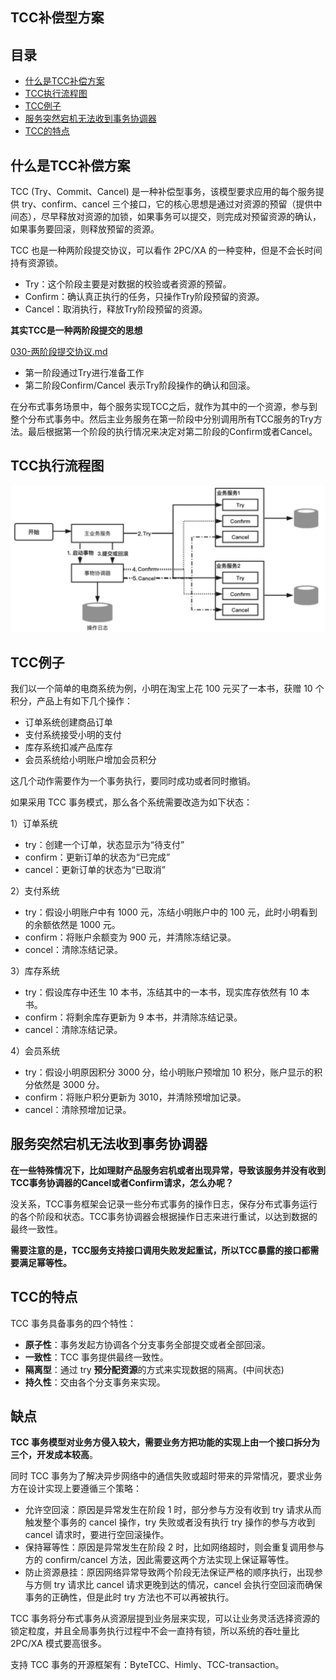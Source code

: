 ## TCC补偿型方案

## 目录

- [什么是TCC补偿方案](#什么是TCC补偿方案)
- [TCC执行流程图](#TCC执行流程图)
- [TCC例子](#TCC例子)
- [服务突然宕机无法收到事务协调器](#服务突然宕机无法收到事务协调器)
- [TCC的特点](#TCC的特点)

## 什么是TCC补偿方案

TCC (Try、Commit、Cancel) 是一种补偿型事务，该模型要求应用的每个服务提供 try、confirm、cancel 三个接口，它的核心思想是通过对资源的预留（提供中间态），尽早释放对资源的加锁，如果事务可以提交，则完成对预留资源的确认，如果事务要回滚，则释放预留的资源。

TCC 也是一种两阶段提交协议，可以看作 2PC/XA 的一种变种，但是不会长时间持有资源锁。

- Try：这个阶段主要是对数据的校验或者资源的预留。
- Confirm：确认真正执行的任务，只操作Try阶段预留的资源。
- Cancel：取消执行，释放Try阶段预留的资源。

**其实TCC是一种两阶段提交的思想**

 [030-两阶段提交协议.md](030-两阶段提交协议.md) 

- 第一阶段通过Try进行准备工作
- 第二阶段Confirm/Cancel 表示Try阶段操作的确认和回滚。

在分布式事务场景中，每个服务实现TCC之后，就作为其中的一个资源，参与到整个分布式事务中。然后主业务服务在第一阶段中分别调用所有TCC服务的Try方法。最后根据第一个阶段的执行情况来决定对第二阶段的Confirm或者Cancel。

## TCC执行流程图

<img src="../../assets/image-20200903120559862.png" alt="image-20200903120559862" style="zoom:50%;" />

## TCC例子

我们以一个简单的电商系统为例，小明在淘宝上花 100 元买了一本书，获赠 10 个积分，产品上有如下几个操作：

- 订单系统创建商品订单
- 支付系统接受小明的支付
- 库存系统扣减产品库存
- 会员系统给小明账户增加会员积分

这几个动作需要作为一个事务执行，要同时成功或者同时撤销。

如果采用 TCC 事务模式，那么各个系统需要改造为如下状态：

1）订单系统

- try：创建一个订单，状态显示为“待支付”
- confirm：更新订单的状态为“已完成”
- cancel：更新订单的状态为“已取消”

2）支付系统

- try：假设小明账户中有 1000 元，冻结小明账户中的 100 元，此时小明看到的余额依然是 1000 元。
- confirm：将账户余额变为 900 元，并清除冻结记录。
- concel：清除冻结记录。

3）库存系统

- try：假设库存中还生 10 本书，冻结其中的一本书，现实库存依然有 10 本书。
- confirm：将剩余库存更新为 9 本书，并清除冻结记录。
- cancel：清除冻结记录。

4）会员系统

- try：假设小明原因积分 3000 分，给小明账户预增加 10 积分，账户显示的积分依然是 3000 分。
- confirm：将账户积分更新为 3010，并清除预增加记录。
- cancel：清除预增加记录。

## 服务突然宕机无法收到事务协调器

**在一些特殊情况下，比如理财产品服务宕机或者出现异常，导致该服务并没有收到TCC事务协调器的Cancel或者Confirm请求，怎么办呢？**

没关系，TCC事务框架会记录一些分布式事务的操作日志，保存分布式事务运行的各个阶段和状态。TCC事务协调器会根据操作日志来进行重试，以达到数据的最终一致性。

**需要注意的是，TCC服务支持接口调用失败发起重试，所以TCC暴露的接口都需要满足幂等性。**

## TCC的特点

TCC 事务具备事务的四个特性：

- **原子性**：事务发起方协调各个分支事务全部提交或者全部回滚。
- **一致性**：TCC 事务提供最终一致性。
- **隔离型**：通过 try **预分配资源**的方式来实现数据的隔离。(中间状态)
- **持久性**：交由各个分支事务来实现。

## 缺点

**TCC 事务模型对业务方侵入较大，需要业务方把功能的实现上由一个接口拆分为三个，开发成本较高**。

同时 TCC 事务为了解决异步网络中的通信失败或超时带来的异常情况，要求业务方在设计实现上要遵循三个策略：

- 允许空回滚：原因是异常发生在阶段 1 时，部分参与方没有收到 try 请求从而触发整个事务的 cancel 操作，try 失败或者没有执行 try 操作的参与方收到 cancel 请求时，要进行空回滚操作。
- 保持幂等性：原因是异常发生在阶段 2 时，比如网络超时，则会重复调用参与方的 confirm/cancel 方法，因此需要这两个方法实现上保证幂等性。
- 防止资源悬挂：原因网络异常导致两个阶段无法保证严格的顺序执行，出现参与方侧 try 请求比 cancel 请求更晚到达的情况，cancel 会执行空回滚而确保事务的正确性，但是此时 try 方法也不可以再被执行。

TCC 事务将分布式事务从资源层提到业务层来实现，可以让业务灵活选择资源的锁定粒度，并且全局事务执行过程中不会一直持有锁，所以系统的吞吐量比 2PC/XA 模式要高很多。

支持 TCC 事务的开源框架有：ByteTCC、Himly、TCC-transaction。